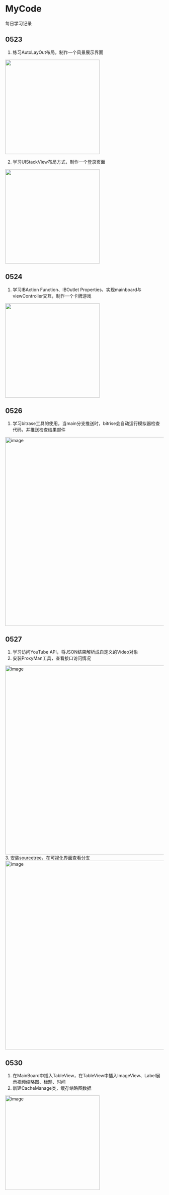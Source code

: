 # MyCode
每日学习记录

## 0523
1. 练习AutoLayOut布局，制作一个风景展示界面
<img src="https://user-images.githubusercontent.com/105849938/170464453-1cdf6e5e-6637-459a-b42b-90d4b92d6f34.png" width="300">

2. 学习UIStackView布局方式，制作一个登录页面
<img src="https://user-images.githubusercontent.com/105849938/170464099-cb4236a7-3419-4151-a049-2b23f60f3880.png" width="300">

## 0524
1. 学习IBAction Function、IBOutlet Properties，实现mainboard与viewController交互，制作一个卡牌游戏
<img src="https://user-images.githubusercontent.com/105849938/170464351-70661c27-6bd4-468e-87ce-45635998255e.png" width="300">

## 0526
1. 学习bitrase工具的使用，当main分支推送时，bitrise会自动运行模拟器检查代码，并推送检查结果邮件
<img width="600" alt="image" src="https://user-images.githubusercontent.com/105849938/170476071-b731b0bc-0070-46d9-82de-a58b71f112a7.png">

## 0527
1. 学习访问YouTube API，将JSON结果解析成自定义的Video对象
2. 安装ProxyMan工具，查看接口访问情况
<img width="600" alt="image" src="https://user-images.githubusercontent.com/105849938/170707497-bf209e42-04db-4b2a-b996-aa041b67176a.png">
3. 安装sourcetree，在可视化界面查看分支
<img width="600" alt="image" src="https://user-images.githubusercontent.com/105849938/170707653-7e682a48-45c6-46f9-b4b3-cabda82c3e34.png">

## 0530
1. 在MainBoard中插入TableView，在TableView中插入ImageView、Label展示视频缩略图、标题、时间
2. 新建CacheManage类，缓存缩略图数据
<img width="300" alt="image" src="https://user-images.githubusercontent.com/105849938/171037419-8bd5ba9b-e8f3-4d33-8434-3639e12e570d.png">
